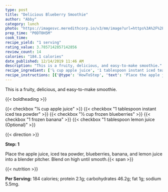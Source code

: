 ```yaml
---
type: post
title: "Delicious Blueberry Smoothie"
author: "Abby"
category: lunch
photo: "https://imagesvc.meredithcorp.io/v3/mm/image?url=https%3A%2F%2Fimages.media-allrecipes.com%2Fuserphotos%2F444498.jpg"
prep_time: "P0DT0H5M"
cook_time: 
recipe_yield: "1 serving"
rating_value: 3.7857142857142856
review_count: 14
calories: "184.1 calories"
date_published: 12/14/2019 11:46 AM
description: "This is a fruity, delicious, and easy-to-make smoothie."
recipe_ingredient: ['¼ cup apple juice', '1 tablespoon instant iced tea powder', '½ cup frozen blueberries', '1 frozen banana', '1 tablespoon lemon juice']
recipe_instructions: [{'@type': 'HowToStep', 'text': 'Place the apple juice, iced tea powder, blueberries, banana, and lemon juice into a blender pitcher. Blend on high until smooth.\n'}]
---
```


This is a fruity, delicious, and easy-to-make smoothie. 

{{< boldheading >}}

{{< checkbox "¼ cup apple juice" >}}
{{< checkbox "1 tablespoon instant iced tea powder" >}}
{{< checkbox "½ cup frozen blueberries" >}}
{{< checkbox "1  frozen banana" >}}
{{< checkbox "1 tablespoon lemon juice  (Optional)" >}}


{{< direction >}}

**Step: 1**

Place the apple juice, iced tea powder, blueberries, banana, and lemon juice into a blender pitcher. Blend on high until smooth.{{< span >}}

{{< nutrition >}}

**Per Serving:** 184 calories; protein 2.1g; carbohydrates 46.2g; fat 1g; sodium 5.5mg.